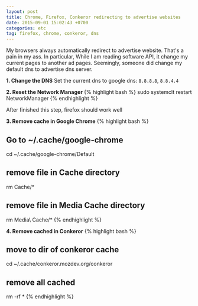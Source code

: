 ```yaml
---
layout: post
title: Chrome, Firefox, Conkeror redirecting to advertise websites
date: 2015-09-01 15:02:43 +0700
categories: etc
tag: firefox, chrome, conkeror, dns
---
```


My browsers always automatically redirect to advertise website. That's a pain in
my ass. In particular, While I am reading software API, it change my current
pages to another ad pages. Seemingly, someone did change my default dns to
advertise dns server.

**1. Change the DNS**
Set the current dns to google dns: `8.8.8.8`, `8.8.4.4`

**2. Reset the Network Manager**
{% highlight bash %}
sudo systemclt restart NetworkManager
{% endhighlight %}

After finished this step, firefox should work well

**3. Remove cache in Google Chrome**
{% highlight bash %}
## Go to ~/.cache/google-chrome
cd ~/.cache/google-chrome/Default
## remove file in Cache directory
rm Cache/*
## remove file in Media Cache directory
rm Media\ Cache/*
{% endhighlight %}

**4. Remove cached in Conkeror**
{% highlight bash %}
## move to dir of conkeror cache
cd ~/.cache/conkeror.mozdev.org/conkeror
## remove all cached
rm -rf *
{% endhighlight %}
